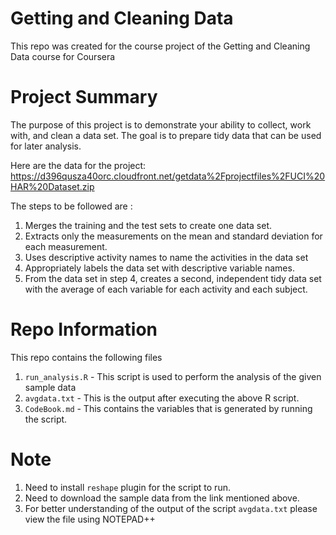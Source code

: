 # Getting and Cleaning Data
This repo was created for the course project of the Getting and Cleaning Data course for Coursera

# Project Summary
The purpose of this project is to demonstrate your ability to collect, work with, and clean a data set. The goal is to prepare tidy data that can be used for later analysis.

Here are the data for the project:
https://d396qusza40orc.cloudfront.net/getdata%2Fprojectfiles%2FUCI%20HAR%20Dataset.zip

The steps to be followed are :
1. Merges the training and the test sets to create one data set.
2. Extracts only the measurements on the mean and standard deviation for each measurement.
3. Uses descriptive activity names to name the activities in the data set
4. Appropriately labels the data set with descriptive variable names.
5. From the data set in step 4, creates a second, independent tidy data set with the average of each variable for each activity and each      subject.

# Repo Information
This repo contains the following files

1. `run_analysis.R` - This script is used to perform the analysis of the given sample data
2. `avgdata.txt` - This is the output after executing the above R script.
3. `CodeBook.md` - This contains the variables that is generated by running the script.

# Note
1. Need to install `reshape` plugin for the script to run.
2. Need to download the sample data from the link mentioned above.
3. For better understanding of the output of the script `avgdata.txt` please view the file using NOTEPAD++

